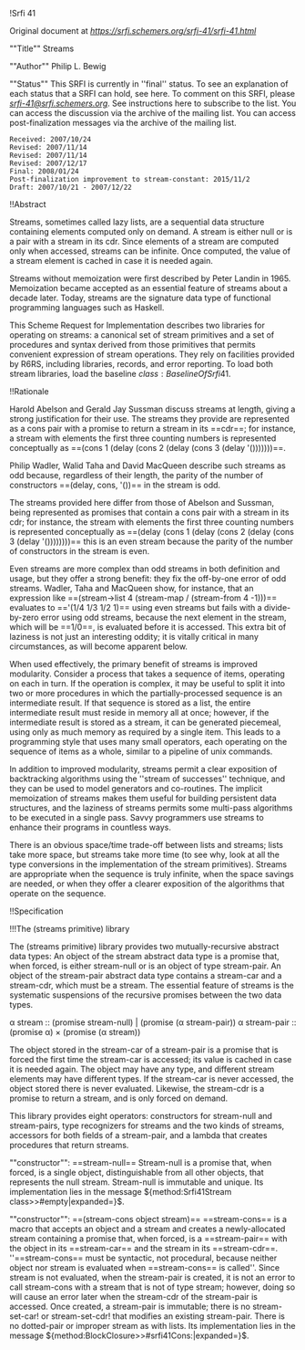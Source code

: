 !Srfi 41

Original document at *https://srfi.schemers.org/srfi-41/srfi-41.html*

""Title"" 
Streams

""Author"" 
Philip L. Bewig

""Status""
This SRFI is currently in ''final'' status. To see an explanation of each status that a SRFI can hold, see here. To comment on this SRFI, please *srfi-41@srfi.schemers.org*. See instructions here to subscribe to the list. You can access the discussion via the archive of the mailing list. You can access post-finalization messages via the archive of the mailing list.

    Received: 2007/10/24
    Revised: 2007/11/14
    Revised: 2007/11/14
    Revised: 2007/12/17
    Final: 2008/01/24
    Post-finalization improvement to stream-constant: 2015/11/2
    Draft: 2007/10/21 - 2007/12/22 

!!Abstract

Streams, sometimes called lazy lists, are a sequential data structure containing elements computed only on demand. A stream is either null or is a pair with a stream in its cdr. Since elements of a stream are computed only when accessed, streams can be infinite. Once computed, the value of a stream element is cached in case it is needed again.

Streams without memoization were first described by Peter Landin in 1965. Memoization became accepted as an essential feature of streams about a decade later. Today, streams are the signature data type of functional programming languages such as Haskell.

This Scheme Request for Implementation describes two libraries for operating on streams: a canonical set of stream primitives and a set of procedures and syntax derived from those primitives that permits convenient expression of stream operations. They rely on facilities provided by R6RS, including libraries, records, and error reporting. To load both stream libraries, load the baseline ${class:BaselineOfSrfi41}$.

!!Rationale

Harold Abelson and Gerald Jay Sussman discuss streams at length, giving a strong justification for their use. The streams they provide are represented as a cons pair with a promise to return a stream in its ==cdr==; for instance, a stream with elements the first three counting numbers is represented conceptually as ==(cons 1 (delay (cons 2 (delay (cons 3 (delay '()))))))==.
 
Philip Wadler, Walid Taha and David MacQueen describe such streams as odd because, regardless of their length, the parity of the number of constructors ==(delay, cons, '())== in the stream is odd.

The streams provided here differ from those of Abelson and Sussman, being represented as promises that contain a cons pair with a stream in its cdr; for instance, the stream with elements the first three counting numbers is represented conceptually as ==(delay (cons 1 (delay (cons 2 (delay (cons 3 (delay '())))))))== this is an even stream because the parity of the number of constructors in the stream is even.

Even streams are more complex than odd streams in both definition and usage, but they offer a strong benefit: they fix the off-by-one error of odd streams. Wadler, Taha and MacQueen show, for instance, that an expression like ==(stream->list 4 (stream-map / (stream-from 4 -1)))== evaluates to =='(1/4 1/3 1/2 1)== using even streams but fails with a divide-by-zero error using odd streams, because the next element in the stream, which will be ==1/0==, is evaluated before it is accessed. This extra bit of laziness is not just an interesting oddity; it is vitally critical in many circumstances, as will become apparent below.

When used effectively, the primary benefit of streams is improved modularity. Consider a process that takes a sequence of items, operating on each in turn. If the operation is complex, it may be useful to split it into two or more procedures in which the partially-processed sequence is an intermediate result. If that sequence is stored as a list, the entire intermediate result must reside in memory all at once; however, if the intermediate result is stored as a stream, it can be generated piecemeal, using only as much memory as required by a single item. This leads to a programming style that uses many small operators, each operating on the sequence of items as a whole, similar to a pipeline of unix commands.

In addition to improved modularity, streams permit a clear exposition of backtracking algorithms using the ''stream of successes'' technique, and they can be used to model generators and co-routines. The implicit memoization of streams makes them useful for building persistent data structures, and the laziness of streams permits some multi-pass algorithms to be executed in a single pass. Savvy programmers use streams to enhance their programs in countless ways.

There is an obvious space/time trade-off between lists and streams; lists take more space, but streams take more time (to see why, look at all the type conversions in the implementation of the stream primitives). Streams are appropriate when the sequence is truly infinite, when the space savings are needed, or when they offer a clearer exposition of the algorithms that operate on the sequence.

!!Specification

!!!The (streams primitive) library

The (streams primitive) library provides two mutually-recursive abstract data types: An object of the stream abstract data type is a promise that, when forced, is either stream-null or is an object of type stream-pair. An object of the stream-pair abstract data type contains a stream-car and a stream-cdr, which must be a stream. The essential feature of streams is the systematic suspensions of the recursive promises between the two data types.

α stream
  :: (promise stream-null)
  |  (promise (α stream-pair))
α stream-pair
  :: (promise α) × (promise (α stream))

The object stored in the stream-car of a stream-pair is a promise that is forced the first time the stream-car is accessed; its value is cached in case it is needed again. The object may have any type, and different stream elements may have different types. If the stream-car is never accessed, the object stored there is never evaluated. Likewise, the stream-cdr is a promise to return a stream, and is only forced on demand.

This library provides eight operators: constructors for stream-null and stream-pairs, type recognizers for streams and the two kinds of streams, accessors for both fields of a stream-pair, and a lambda that creates procedures that return streams.

""constructor"": ==stream-null==
Stream-null is a promise that, when forced, is a single object, distinguishable from all other objects, that represents the null stream. Stream-null is immutable and unique.
Its implementation lies in the message ${method:Srfi41Stream class>>#empty|expanded=}$.

""constructor"": ==(stream-cons object stream)==
==stream-cons== is a macro that accepts an object and a stream and creates a newly-allocated stream containing a promise that, when forced, is a ==stream-pair== with the object in its ==stream-car== and the stream in its ==stream-cdr==. ''==stream-cons== must be syntactic, not procedural, because neither object nor stream is evaluated when ==stream-cons== is called''. Since stream is not evaluated, when the stream-pair is created, it is not an error to call stream-cons with a stream that is not of type stream; however, doing so will cause an error later when the stream-cdr of the stream-pair is accessed. Once created, a stream-pair is immutable; there is no stream-set-car! or stream-set-cdr! that modifies an existing stream-pair. There is no dotted-pair or improper stream as with lists.
Its implementation lies in the message ${method:BlockClosure>>#srfi41Cons:|expanded=}$.